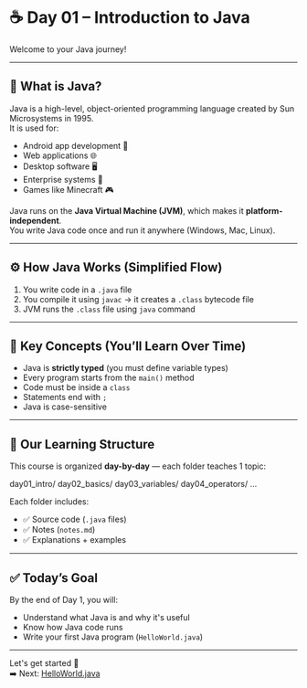 # ☕ Day 01 – Introduction to Java

Welcome to your Java journey!

---

## 🔹 What is Java?

Java is a high-level, object-oriented programming language created by Sun Microsystems in 1995.  
It is used for:

- Android app development 📱
- Web applications 🌐
- Desktop software 🖥️
- Enterprise systems 🏢
- Games like Minecraft 🎮

Java runs on the **Java Virtual Machine (JVM)**, which makes it **platform-independent**.  
You write Java code once and run it anywhere (Windows, Mac, Linux).

---

## ⚙️ How Java Works (Simplified Flow)

1. You write code in a `.java` file  
2. You compile it using `javac` → it creates a `.class` bytecode file  
3. JVM runs the `.class` file using `java` command

---

## 🧠 Key Concepts (You’ll Learn Over Time)

- Java is **strictly typed** (you must define variable types)
- Every program starts from the `main()` method
- Code must be inside a `class`
- Statements end with `;`
- Java is case-sensitive

---

## 📂 Our Learning Structure

This course is organized **day-by-day** — each folder teaches 1 topic:

day01_intro/
day02_basics/
day03_variables/
day04_operators/
...


Each folder includes:
- ✅ Source code (`.java` files)
- ✅ Notes (`notes.md`)
- ✅ Explanations + examples

---

## ✅ Today’s Goal

By the end of Day 1, you will:
- Understand what Java is and why it's useful
- Know how Java code runs
- Write your first Java program (`HelloWorld.java`)

---

Let's get started 🚀  
➡️ Next: [HelloWorld.java](./HelloWorld.java)
